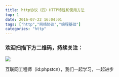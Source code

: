 ```yaml
---
title: http协议（四）HTTP特性和使用方法
top: 1
date: 2016-07-22 16:04:01
tags: ["http","网络协议","编程基础"]
categories: "http"
---
```



### 欢迎扫描下方二维码，持续关注：
![](https://ww1.sinaimg.cn/large/a616b9a4gy1g4xzv954a4j20760763yo.jpg)

互联网工程师（id:phpstcn），我们一起学习，一起进步